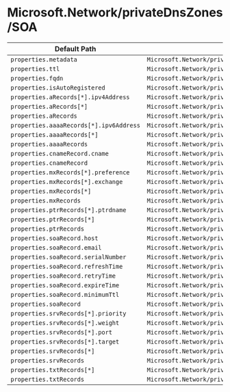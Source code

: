 # Microsoft.Network/privateDnsZones/SOA

| Default Path | Alias |
|---|---|
| `properties.metadata` | `Microsoft.Network/privateDnsZones/SOA/metadata` |
| `properties.ttl` | `Microsoft.Network/privateDnsZones/SOA/ttl` |
| `properties.fqdn` | `Microsoft.Network/privateDnsZones/SOA/fqdn` |
| `properties.isAutoRegistered` | `Microsoft.Network/privateDnsZones/SOA/isAutoRegistered` |
| `properties.aRecords[*].ipv4Address` | `Microsoft.Network/privateDnsZones/SOA/aRecords[*].ipv4Address` |
| `properties.aRecords[*]` | `Microsoft.Network/privateDnsZones/SOA/aRecords[*]` |
| `properties.aRecords` | `Microsoft.Network/privateDnsZones/SOA/aRecords` |
| `properties.aaaaRecords[*].ipv6Address` | `Microsoft.Network/privateDnsZones/SOA/aaaaRecords[*].ipv6Address` |
| `properties.aaaaRecords[*]` | `Microsoft.Network/privateDnsZones/SOA/aaaaRecords[*]` |
| `properties.aaaaRecords` | `Microsoft.Network/privateDnsZones/SOA/aaaaRecords` |
| `properties.cnameRecord.cname` | `Microsoft.Network/privateDnsZones/SOA/cnameRecord.cname` |
| `properties.cnameRecord` | `Microsoft.Network/privateDnsZones/SOA/cnameRecord` |
| `properties.mxRecords[*].preference` | `Microsoft.Network/privateDnsZones/SOA/mxRecords[*].preference` |
| `properties.mxRecords[*].exchange` | `Microsoft.Network/privateDnsZones/SOA/mxRecords[*].exchange` |
| `properties.mxRecords[*]` | `Microsoft.Network/privateDnsZones/SOA/mxRecords[*]` |
| `properties.mxRecords` | `Microsoft.Network/privateDnsZones/SOA/mxRecords` |
| `properties.ptrRecords[*].ptrdname` | `Microsoft.Network/privateDnsZones/SOA/ptrRecords[*].ptrdname` |
| `properties.ptrRecords[*]` | `Microsoft.Network/privateDnsZones/SOA/ptrRecords[*]` |
| `properties.ptrRecords` | `Microsoft.Network/privateDnsZones/SOA/ptrRecords` |
| `properties.soaRecord.host` | `Microsoft.Network/privateDnsZones/SOA/soaRecord.host` |
| `properties.soaRecord.email` | `Microsoft.Network/privateDnsZones/SOA/soaRecord.email` |
| `properties.soaRecord.serialNumber` | `Microsoft.Network/privateDnsZones/SOA/soaRecord.serialNumber` |
| `properties.soaRecord.refreshTime` | `Microsoft.Network/privateDnsZones/SOA/soaRecord.refreshTime` |
| `properties.soaRecord.retryTime` | `Microsoft.Network/privateDnsZones/SOA/soaRecord.retryTime` |
| `properties.soaRecord.expireTime` | `Microsoft.Network/privateDnsZones/SOA/soaRecord.expireTime` |
| `properties.soaRecord.minimumTtl` | `Microsoft.Network/privateDnsZones/SOA/soaRecord.minimumTtl` |
| `properties.soaRecord` | `Microsoft.Network/privateDnsZones/SOA/soaRecord` |
| `properties.srvRecords[*].priority` | `Microsoft.Network/privateDnsZones/SOA/srvRecords[*].priority` |
| `properties.srvRecords[*].weight` | `Microsoft.Network/privateDnsZones/SOA/srvRecords[*].weight` |
| `properties.srvRecords[*].port` | `Microsoft.Network/privateDnsZones/SOA/srvRecords[*].port` |
| `properties.srvRecords[*].target` | `Microsoft.Network/privateDnsZones/SOA/srvRecords[*].target` |
| `properties.srvRecords[*]` | `Microsoft.Network/privateDnsZones/SOA/srvRecords[*]` |
| `properties.srvRecords` | `Microsoft.Network/privateDnsZones/SOA/srvRecords` |
| `properties.txtRecords[*]` | `Microsoft.Network/privateDnsZones/SOA/txtRecords[*]` |
| `properties.txtRecords` | `Microsoft.Network/privateDnsZones/SOA/txtRecords` |

